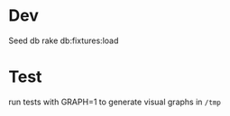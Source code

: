 # Dev

Seed db rake db:fixtures:load

# Test

run tests with GRAPH=1 to generate visual graphs in `/tmp`
